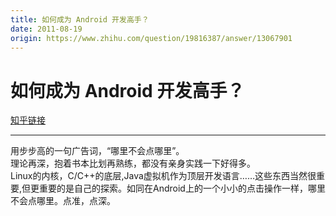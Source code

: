 ```yaml
---
title: 如何成为 Android 开发高手？
date: 2011-08-19
origin: https://www.zhihu.com/question/19816387/answer/13067901
---
```

# 如何成为 Android 开发高手？

[知乎链接](https://www.zhihu.com/question/19816387/answer/13067901)

---------

<span class="RichText ztext CopyrightRichText-richText" itemprop="text"> 用步步高的一句广告词，“哪里不会点哪里”。<br>理论再深，抱着书本比划再熟练，都没有亲身实践一下好得多。<br>Linux的内核，C/C++的底层,Java虚拟机作为顶层开发语言……这些东西当然很重要,但更重要的是自己的探索。如同在Android上的一个小小的点击操作一样，哪里不会点哪里。点准，点深。 </span>